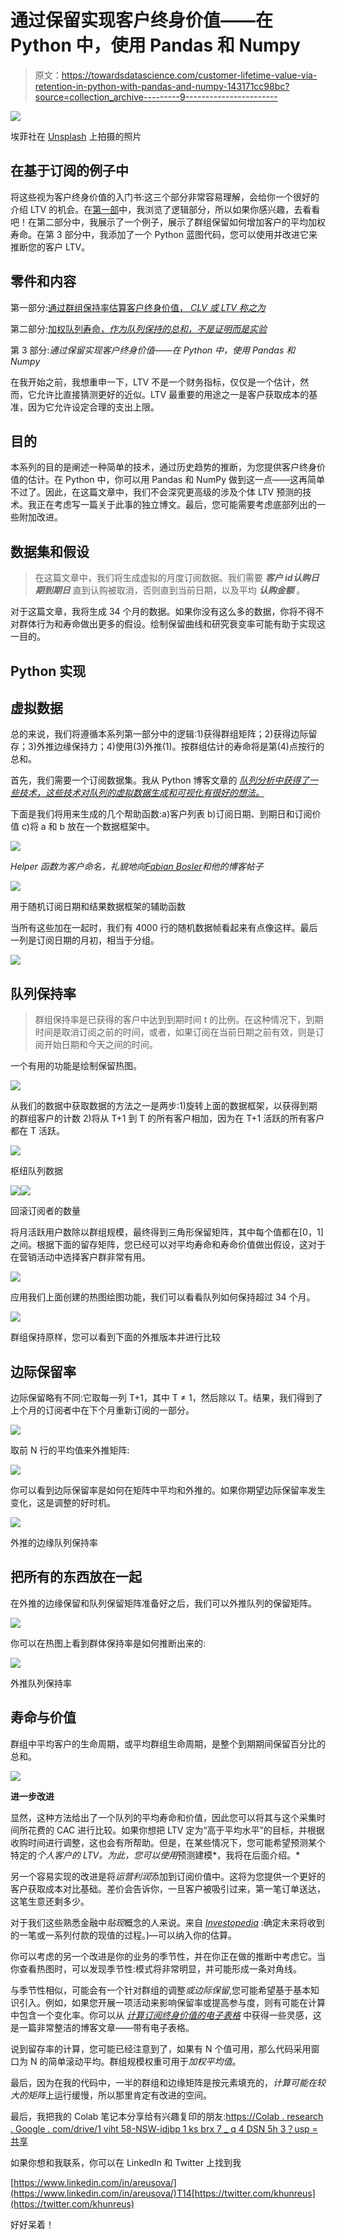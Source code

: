 # 通过保留实现客户终身价值——在 Python 中，使用 Pandas 和 Numpy

> 原文：<https://towardsdatascience.com/customer-lifetime-value-via-retention-in-python-with-pandas-and-numpy-143171cc98bc?source=collection_archive---------9----------------------->

![](img/0ae1a0c09cf52d83fe47324b3817fedc.png)

埃菲社在 [Unsplash](https://unsplash.com/@efekurnaz?utm_source=unsplash&utm_medium=referral&utm_content=creditCopyText) 上拍摄的照片

## 在基于订阅的例子中

将这些视为客户终身价值的入门书:这三个部分非常容易理解，会给你一个很好的介绍 LTV 的机会。在[第一部](https://medium.com/swlh/estimating-customer-lifetime-value-via-cohort-retention-de960e2ee5b1)中，我浏览了逻辑部分，所以如果你感兴趣，去看看吧！在第二部分中，我展示了一个例子，展示了群组保留如何增加客户的平均加权寿命。在第 3 部分中，我添加了一个 Python 蓝图代码，您可以使用并改进它来推断您的客户 LTV。

## 零件和内容

第一部分:[通过群组保持率估算客户终身价值， *CLV 或 LTV 称之为*](https://medium.com/swlh/estimating-customer-lifetime-value-via-cohort-retention-de960e2ee5b1)

第二部分:[加权队列寿命，*作为队列保持的总和，不是证明而是实验*](https://medium.com/@anastasia.reusova/weighted-cohort-lifetime-5e2d195e2af5)

第 3 部分:*通过保留实现客户终身价值——在 Python 中，使用 Pandas 和 Numpy*

在我开始之前，我想重申一下，LTV 不是一个财务指标，仅仅是一个估计，然而，它允许比直接猜测更好的近似。LTV 最重要的用途之一是客户获取成本的基准，因为它允许设定合理的支出上限。

## **目的**

本系列的目的是阐述一种简单的技术，通过历史趋势的推断，为您提供客户终身价值的估计。在 Python 中，你可以用 Pandas 和 NumPy 做到这一点——这再简单不过了。因此，在这篇文章中，我们不会深究更高级的涉及个体 LTV 预测的技术。我正在考虑写一篇关于此事的独立博文。最后，您可能需要考虑底部列出的一些附加改进。

## **数据集和假设**

> 在这篇文章中，我们将生成虚拟的月度订阅数据。我们需要 ***客户 id******认购日期******到期日*** 直到认购被取消，否则直到当前日期，以及平均 ***认购金额*** 。

对于这篇文章，我将生成 34 个月的数据。如果你没有这么多的数据，你将不得不对群体行为和寿命做出更多的假设。绘制保留曲线和研究衰变率可能有助于实现这一目的。

## **Python 实现**

## **虚拟数据**

总的来说，我们将遵循本系列第一部分中的逻辑:1)获得群组矩阵；2)获得边际留存；3)外推边缘保持力；4)使用(3)外推(1)。按群组估计的寿命将是第(4)点按行的总和。

首先，我们需要一个订阅数据集。我从 Python 博客文章的 [*队列分析中获得了一些技术，这些技术对队列的虚拟数据生成和可视化有很好的想法。*](https://medium.com/better-programming/cohort-analysis-with-python-e81d9d740a9b)

下面是我们将用来生成的几个帮助函数:a)客户列表 b)订阅日期、到期日和订阅价值 c)将 a 和 b 放在一个数据框架中。

![](img/39098f3f22ad124d83bfb60534d158bf.png)

*Helper 函数为客户命名，礼貌地向*[*Fabian Bosler*](https://medium.com/@fabianbosler)*和他的博客帖子*

![](img/79d388f3b86d74709bca31801d5aae0b.png)

用于随机订阅日期和结果数据框架的辅助函数

当所有这些加在一起时，我们有 4000 行的随机数据帧看起来有点像这样。最后一列是订阅日期的月初，相当于分组。

![](img/911ba97baeb5ecb01b108bc21177a3c4.png)

## **队列保持率**

> 群组保持率是已获得的客户中达到到期时间 t 的比例。在这种情况下，到期时间是取消订阅之前的时间，或者，如果订阅在当前日期之前有效，则是订阅开始日期和今天之间的时间。

一个有用的功能是绘制保留热图。

![](img/bb1e9f9a2f9f55cb4f934966dc31d7fb.png)

从我们的数据中获取数据的方法之一是两步:1)旋转上面的数据框架，以获得到期的群组客户的计数 2)将从 T+1 到 T 的所有客户相加，因为在 T+1 活跃的所有客户都在 T 活跃。

![](img/c366f3ccb52b1efdb2d90db9608a60a1.png)

枢纽队列数据

![](img/2aad82892e06954648e2f4e1ad5d45f3.png)![](img/9d21c84c0a6df122ad1dda5efc41c4f4.png)

回滚订阅者的数量

将月活跃用户数除以群组规模，最终得到三角形保留矩阵，其中每个值都在[0，1]之间。根据下面的留存矩阵，您已经可以对平均寿命和寿命价值做出假设，这对于在营销活动中选择客户群非常有用。

![](img/e1ce55b741d6939311fd6b9801c321e6.png)

应用我们上面创建的热图绘图功能，我们可以看看队列如何保持超过 34 个月。

![](img/f82b00e0dd393f1790d6063e92efd911.png)

群组保持原样，您可以看到下面的外推版本并进行比较

## **边际保留率**

边际保留略有不同:它取每一列 T+1，其中 T ≠ 1，然后除以 T。结果，我们得到了上个月的订阅者中在下个月重新订阅的一部分。

![](img/7f1ba8d66dd30ec2698e2db79a129eaa.png)

取前 N 行的平均值来外推矩阵:

![](img/80dfcb576c6dc9582b6510391eb55f36.png)

你可以看到边际保留率是如何在矩阵中平均和外推的。如果你期望边际保留率发生变化，这是调整的好时机。

![](img/2b162f47270a6b051ae5b87079e135b9.png)

外推的边缘队列保持率

## **把所有的东西放在一起**

在外推的边缘保留和队列保留矩阵准备好之后，我们可以外推队列的保留矩阵。

![](img/5759ffa5b185620c43e7e286ed4e1636.png)

你可以在热图上看到群体保持率是如何推断出来的:

![](img/afe0cc6705dad07d12d4e432ca67f939.png)

外推队列保持率

## **寿命与价值**

群组中平均客户的生命周期，或平均群组生命周期，是整个到期期间保留百分比的总和。

![](img/848d44d1b6b5bf31673aefdb7a90dc1c.png)

**进一步改进**

显然，这种方法给出了一个队列的平均寿命和价值，因此您可以将其与这个采集时间所花费的 CAC 进行比较。如果你想把 LTV 定为“高于平均水平”的目标，并根据收购时间进行调整，这也会有所帮助。但是，在某些情况下，您可能希望预测某个特定的*个人客户的 LTV。为此，您可以使用*预测建模*，我将在后面介绍。*

另一个容易实现的改进是将*运营利润*添加到订阅价值中。这将为您提供一个更好的客户获取成本对比基础。差价会告诉你，一旦客户被吸引过来，第一笔订单送达，这笔生意还剩多少。

对于我们这些熟悉金融中*贴现*概念的人来说。来自 [*Investopedia*](https://www.investopedia.com/terms/d/discounting.asp) :确定未来将收到的一笔或一系列付款的现值的过程。)—可以纳入你的估算。

你可以考虑的另一个改进是你的业务的季节性，并在你正在做的推断中考虑它。当你查看热图时，可以发现季节性:模式将非常明显，并可能形成一条对角线。

与季节性相似，可能会有一个针对群组的调整*或边际保留*,您可能希望基于基本知识引入。例如，如果您开展一项活动来影响保留率或提高参与度，则有可能在计算中包含一个变化率。你可以从 [*计算订阅终身价值的电子表格*](https://medium.com/the-inflection-points/a-spreadsheet-for-calculating-subscription-lifetime-value-402d1a3ae7fd) 中获得一些灵感，这是一篇非常整洁的博客文章——带有电子表格。

说到留存率的计算，您可能已经注意到了，如果有 N 个值可用，那么代码采用窗口为 N 的简单滚动平均。群组规模权重可用于*加权平均值*。

最后，因为在我的代码中，一半的群组和边缘矩阵是按元素填充的，*计算可能在较大的矩阵*上运行缓慢，所以那里肯定有改进的空间。

最后，我把我的 Colab 笔记本分享给有兴趣复印的朋友:[https://Colab . research . Google . com/drive/1 viht 58-NSW-idjbp 1 ks brx 7 _ q 4 DSN 5h 3？usp =共享](https://colab.research.google.com/drive/1a5NKJuAyrV2dYaCR6IOsILkdY24y7knp?usp=sharing)

如果你想和我联系，你可以在 LinkedIn 和 Twitter 上找到我

[https://www.linkedin.com/in/areusova/](https://www.linkedin.com/in/areusova/)T14[https://twitter.com/khunreus](https://twitter.com/khunreus)

好好呆着！